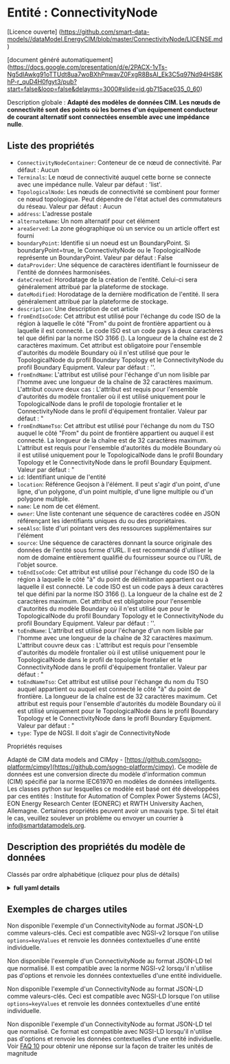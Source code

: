 Entité : ConnectivityNode  
=========================  
[Licence ouverte] (https://github.com/smart-data-models//dataModel.EnergyCIM/blob/master/ConnectivityNode/LICENSE.md)  
[document généré automatiquement] (https://docs.google.com/presentation/d/e/2PACX-1vTs-Ng5dIAwkg91oTTUdt8ua7woBXhPnwavZ0FxgR8BsAI_Ek3C5q97Nd94HS8KhP-r_quD4H0fgyt3/pub?start=false&loop=false&delayms=3000#slide=id.gb715ace035_0_60)  
Description globale : **Adapté des modèles de données CIM. Les nœuds de connectivité sont des points où les bornes d'un équipement conducteur de courant alternatif sont connectées ensemble avec une impédance nulle**.  

## Liste des propriétés  

- `ConnectivityNodeContainer`: Conteneur de ce nœud de connectivité. Par défaut : Aucun  - `Terminals`: Le nœud de connectivité auquel cette borne se connecte avec une impédance nulle. Valeur par défaut : 'list'.  - `TopologicalNode`: Les nœuds de connectivité se combinent pour former ce nœud topologique.  Peut dépendre de l'état actuel des commutateurs du réseau. Valeur par défaut : Aucun  - `address`: L'adresse postale  - `alternateName`: Un nom alternatif pour cet élément  - `areaServed`: La zone géographique où un service ou un article offert est fourni  - `boundaryPoint`: Identifie si un noeud est un BoundaryPoint. Si boundaryPoint=true, le ConnectivityNode ou le TopologicalNode représente un BoundaryPoint. Valeur par défaut : False  - `dataProvider`: Une séquence de caractères identifiant le fournisseur de l'entité de données harmonisées.  - `dateCreated`: Horodatage de la création de l'entité. Celui-ci sera généralement attribué par la plateforme de stockage.  - `dateModified`: Horodatage de la dernière modification de l'entité. Il sera généralement attribué par la plateforme de stockage.  - `description`: Une description de cet article  - `fromEndIsoCode`: Cet attribut est utilisé pour l'échange du code ISO de la région à laquelle le côté "From" du point de frontière appartient ou à laquelle il est connecté. Le code ISO est un code pays à deux caractères tel que défini par la norme ISO 3166 (). La longueur de la chaîne est de 2 caractères maximum. Cet attribut est obligatoire pour l'ensemble d'autorités du modèle Boundary où il n'est utilisé que pour le TopologicalNode du profil Boundary Topology et le ConnectivityNode du profil Boundary Equipment. Valeur par défaut : ''.  - `fromEndName`: L'attribut est utilisé pour l'échange d'un nom lisible par l'homme avec une longueur de la chaîne de 32 caractères maximum. L'attribut couvre deux cas :  L'attribut est requis pour l'ensemble d'autorités du modèle frontalier où il est utilisé uniquement pour le TopologicalNode dans le profil de topologie frontalier et le ConnectivityNode dans le profil d'équipement frontalier. Valeur par défaut : "  - `fromEndNameTso`: Cet attribut est utilisé pour l'échange du nom du TSO auquel le côté "From" du point de frontière appartient ou auquel il est connecté. La longueur de la chaîne est de 32 caractères maximum. L'attribut est requis pour l'ensemble d'autorités du modèle Boundary où il est utilisé uniquement pour le TopologicalNode dans le profil Boundary Topology et le ConnectivityNode dans le profil Boundary Equipment. Valeur par défaut : "  - `id`: Identifiant unique de l'entité  - `location`: Référence Geojson à l'élément. Il peut s'agir d'un point, d'une ligne, d'un polygone, d'un point multiple, d'une ligne multiple ou d'un polygone multiple.  - `name`: Le nom de cet élément.  - `owner`: Une liste contenant une séquence de caractères codée en JSON référençant les identifiants uniques du ou des propriétaires.  - `seeAlso`: liste d'uri pointant vers des ressources supplémentaires sur l'élément  - `source`: Une séquence de caractères donnant la source originale des données de l'entité sous forme d'URL. Il est recommandé d'utiliser le nom de domaine entièrement qualifié du fournisseur source ou l'URL de l'objet source.  - `toEndIsoCode`: Cet attribut est utilisé pour l'échange du code ISO de la région à laquelle le côté "à" du point de délimitation appartient ou à laquelle il est connecté. Le code ISO est un code pays à deux caractères tel que défini par la norme ISO 3166 (). La longueur de la chaîne est de 2 caractères maximum. Cet attribut est obligatoire pour l'ensemble d'autorités du modèle Boundary où il n'est utilisé que pour le TopologicalNode du profil Boundary Topology et le ConnectivityNode du profil Boundary Equipment. Valeur par défaut : ''.  - `toEndName`: L'attribut est utilisé pour l'échange d'un nom lisible par l'homme avec une longueur de la chaîne de 32 caractères maximum. L'attribut couvre deux cas :  L'attribut est requis pour l'ensemble d'autorités du modèle frontalier où il est utilisé uniquement pour le TopologicalNode dans le profil de topologie frontalier et le ConnectivityNode dans le profil d'équipement frontalier. Valeur par défaut : "  - `toEndNameTso`: Cet attribut est utilisé pour l'échange du nom du TSO auquel appartient ou auquel est connecté le côté "à" du point de frontière. La longueur de la chaîne est de 32 caractères maximum. Cet attribut est requis pour l'ensemble d'autorités du modèle Boundary où il est utilisé uniquement pour le TopologicalNode dans le profil Boundary Topology et le ConnectivityNode dans le profil Boundary Equipment. Valeur par défaut : "  - `type`: Type de NGSI. Il doit s'agir de ConnectivityNode    
Propriétés requises  
Adapté de CIM data models and CIMpy - [https://github.com/sogno-platform/cimpy](https://github.com/sogno-platform/cimpy). Ce modèle de données est une conversion directe du modèle d'information commun (CIM) spécifié par la norme IEC61970 en modèles de données intelligents. Les classes python sur lesquelles ce modèle est basé ont été développées par ces entités : Institute for Automation of Complex Power Systems (ACS), EON Energy Research Center (EONERC) et RWTH University Aachen, Allemagne. Certaines propriétés peuvent avoir un mauvais type. Si tel était le cas, veuillez soulever un problème ou envoyer un courrier à info@smartdatamodels.org.  
## Description des propriétés du modèle de données  
Classés par ordre alphabétique (cliquez pour plus de détails)  
<details><summary><strong>full yaml details</strong></summary>    
```yaml  
ConnectivityNode:    
  description: 'Adapted from CIM data models. Connectivity nodes are points where terminals of AC conducting equipment are connected together with zero impedance.'    
  properties:    
    ConnectivityNodeContainer:    
      description: 'Container of this connectivity node. Default: None'    
      type: number    
      x-ngsi:    
        model: https://schema.org/Number    
        type: Property    
    Terminals:    
      description: 'The connectivity node to which this terminal connects with zero impedance. Default: ''list'''    
      type: number    
      x-ngsi:    
        model: https://schema.org/Number    
        type: Property    
    TopologicalNode:    
      description: 'The connectivity nodes combine together to form this topological node.  May depend on the current state of switches in the network. Default: None'    
      type: number    
      x-ngsi:    
        model: https://schema.org/Number    
        type: Property    
    address:    
      description: 'The mailing address'    
      properties:    
        addressCountry:    
          description: 'Property. The country. For example, Spain. Model:''https://schema.org/addressCountry'''    
          type: string    
        addressLocality:    
          description: 'Property. The locality in which the street address is, and which is in the region. Model:''https://schema.org/addressLocality'''    
          type: string    
        addressRegion:    
          description: 'Property. The region in which the locality is, and which is in the country. Model:''https://schema.org/addressRegion'''    
          type: string    
        postOfficeBoxNumber:    
          description: 'Property. The post office box number for PO box addresses. For example, 03578. Model:''https://schema.org/postOfficeBoxNumber'''    
          type: string    
        postalCode:    
          description: 'Property. The postal code. For example, 24004. Model:''https://schema.org/https://schema.org/postalCode'''    
          type: string    
        streetAddress:    
          description: 'Property. The street address. Model:''https://schema.org/streetAddress'''    
          type: string    
      type: object    
      x-ngsi:    
        model: https://schema.org/address    
        type: Property    
    alternateName:    
      description: 'An alternative name for this item'    
      type: string    
      x-ngsi:    
        type: Property    
    areaServed:    
      description: 'The geographic area where a service or offered item is provided'    
      type: string    
      x-ngsi:    
        model: https://schema.org/Text    
        type: Property    
    boundaryPoint:    
      description: 'Identifies if a node is a BoundaryPoint. If boundaryPoint=true the ConnectivityNode or the TopologicalNode represents a BoundaryPoint. Default: False'    
      type: number    
      x-ngsi:    
        model: https://schema.org/Number    
        type: Property    
    dataProvider:    
      description: 'A sequence of characters identifying the provider of the harmonised data entity.'    
      type: string    
      x-ngsi:    
        type: Property    
    dateCreated:    
      description: 'Entity creation timestamp. This will usually be allocated by the storage platform.'    
      format: date-time    
      type: string    
      x-ngsi:    
        type: Property    
    dateModified:    
      description: 'Timestamp of the last modification of the entity. This will usually be allocated by the storage platform.'    
      format: date-time    
      type: string    
      x-ngsi:    
        type: Property    
    description:    
      description: 'A description of this item'    
      type: string    
      x-ngsi:    
        type: Property    
    fromEndIsoCode:    
      description: 'The attribute is used for an exchange of the ISO code of the region to which the `From` side of the Boundary point belongs to or it is connected to. The ISO code is two characters country code as defined by ISO 3166 (). The length of the string is 2 characters maximum. The attribute is a required for the Boundary Model Authority Set where this attribute is used only for the TopologicalNode in the Boundary Topology profile and ConnectivityNode in the Boundary Equipment profile. Default: '''''    
      type: number    
      x-ngsi:    
        model: https://schema.org/Number    
        type: Property    
    fromEndName:    
      description: 'The attribute is used for an exchange of a human readable name with length of the string 32 characters maximum. The attribute covers two cases:  The attribute is required for the Boundary Model Authority Set where it is used only for the TopologicalNode in the Boundary Topology profile and ConnectivityNode in the Boundary Equipment profile. Default: '''''    
      type: number    
      x-ngsi:    
        model: https://schema.org/Number    
        type: Property    
    fromEndNameTso:    
      description: 'The attribute is used for an exchange of the name of the TSO to which the `From` side of the Boundary point belongs to or it is connected to. The length of the string is 32 characters maximum. The attribute is required for the Boundary Model Authority Set where it is used only for the TopologicalNode in the Boundary Topology profile and ConnectivityNode in the Boundary Equipment profile. Default: '''''    
      type: number    
      x-ngsi:    
        model: https://schema.org/Number    
        type: Property    
    id:    
      anyOf: &connectivitynode_-_properties_-_owner_-_items_-_anyof    
        - description: 'Property. Identifier format of any NGSI entity'    
          maxLength: 256    
          minLength: 1    
          pattern: ^[\w\-\.\{\}\$\+\*\[\]`|~^@!,:\\]+$    
          type: string    
        - description: 'Property. Identifier format of any NGSI entity'    
          format: uri    
          type: string    
      description: 'Unique identifier of the entity'    
      x-ngsi:    
        type: Property    
    location:    
      description: 'Geojson reference to the item. It can be Point, LineString, Polygon, MultiPoint, MultiLineString or MultiPolygon'    
      oneOf:    
        - description: 'Geoproperty. Geojson reference to the item. Point'    
          properties:    
            bbox:    
              items:    
                type: number    
              minItems: 4    
              type: array    
            coordinates:    
              items:    
                type: number    
              minItems: 2    
              type: array    
            type:    
              enum:    
                - Point    
              type: string    
          required:    
            - type    
            - coordinates    
          title: 'GeoJSON Point'    
          type: object    
        - description: 'Geoproperty. Geojson reference to the item. LineString'    
          properties:    
            bbox:    
              items:    
                type: number    
              minItems: 4    
              type: array    
            coordinates:    
              items:    
                items:    
                  type: number    
                minItems: 2    
                type: array    
              minItems: 2    
              type: array    
            type:    
              enum:    
                - LineString    
              type: string    
          required:    
            - type    
            - coordinates    
          title: 'GeoJSON LineString'    
          type: object    
        - description: 'Geoproperty. Geojson reference to the item. Polygon'    
          properties:    
            bbox:    
              items:    
                type: number    
              minItems: 4    
              type: array    
            coordinates:    
              items:    
                items:    
                  items:    
                    type: number    
                  minItems: 2    
                  type: array    
                minItems: 4    
                type: array    
              type: array    
            type:    
              enum:    
                - Polygon    
              type: string    
          required:    
            - type    
            - coordinates    
          title: 'GeoJSON Polygon'    
          type: object    
        - description: 'Geoproperty. Geojson reference to the item. MultiPoint'    
          properties:    
            bbox:    
              items:    
                type: number    
              minItems: 4    
              type: array    
            coordinates:    
              items:    
                items:    
                  type: number    
                minItems: 2    
                type: array    
              type: array    
            type:    
              enum:    
                - MultiPoint    
              type: string    
          required:    
            - type    
            - coordinates    
          title: 'GeoJSON MultiPoint'    
          type: object    
        - description: 'Geoproperty. Geojson reference to the item. MultiLineString'    
          properties:    
            bbox:    
              items:    
                type: number    
              minItems: 4    
              type: array    
            coordinates:    
              items:    
                items:    
                  items:    
                    type: number    
                  minItems: 2    
                  type: array    
                minItems: 2    
                type: array    
              type: array    
            type:    
              enum:    
                - MultiLineString    
              type: string    
          required:    
            - type    
            - coordinates    
          title: 'GeoJSON MultiLineString'    
          type: object    
        - description: 'Geoproperty. Geojson reference to the item. MultiLineString'    
          properties:    
            bbox:    
              items:    
                type: number    
              minItems: 4    
              type: array    
            coordinates:    
              items:    
                items:    
                  items:    
                    items:    
                      type: number    
                    minItems: 2    
                    type: array    
                  minItems: 4    
                  type: array    
                type: array    
              type: array    
            type:    
              enum:    
                - MultiPolygon    
              type: string    
          required:    
            - type    
            - coordinates    
          title: 'GeoJSON MultiPolygon'    
          type: object    
      x-ngsi:    
        type: Geoproperty    
    name:    
      description: 'The name of this item.'    
      type: string    
      x-ngsi:    
        type: Property    
    owner:    
      description: 'A List containing a JSON encoded sequence of characters referencing the unique Ids of the owner(s)'    
      items:    
        anyOf: *connectivitynode_-_properties_-_owner_-_items_-_anyof    
        description: 'Property. Unique identifier of the entity'    
      type: array    
      x-ngsi:    
        type: Property    
    seeAlso:    
      description: 'list of uri pointing to additional resources about the item'    
      oneOf:    
        - items:    
            format: uri    
            type: string    
          minItems: 1    
          type: array    
        - format: uri    
          type: string    
      x-ngsi:    
        type: Property    
    source:    
      description: 'A sequence of characters giving the original source of the entity data as a URL. Recommended to be the fully qualified domain name of the source provider, or the URL to the source object.'    
      type: string    
      x-ngsi:    
        type: Property    
    toEndIsoCode:    
      description: 'The attribute is used for an exchange of the ISO code of the region to which the `To` side of the Boundary point belongs to or it is connected to. The ISO code is two characters country code as defined by ISO 3166 (). The length of the string is 2 characters maximum. The attribute is a required for the Boundary Model Authority Set where this attribute is used only for the TopologicalNode in the Boundary Topology profile and ConnectivityNode in the Boundary Equipment profile. Default: '''''    
      type: number    
      x-ngsi:    
        model: https://schema.org/Number    
        type: Property    
    toEndName:    
      description: 'The attribute is used for an exchange of a human readable name with length of the string 32 characters maximum. The attribute covers two cases:  The attribute is required for the Boundary Model Authority Set where it is used only for the TopologicalNode in the Boundary Topology profile and ConnectivityNode in the Boundary Equipment profile. Default: '''''    
      type: number    
      x-ngsi:    
        model: https://schema.org/Number    
        type: Property    
    toEndNameTso:    
      description: 'The attribute is used for an exchange of the name of the TSO to which the `To` side of the Boundary point belongs to or it is connected to. The length of the string is 32 characters maximum. The attribute is required for the Boundary Model Authority Set where it is used only for the TopologicalNode in the Boundary Topology profile and ConnectivityNode in the Boundary Equipment profile. Default: '''''    
      type: number    
      x-ngsi:    
        model: https://schema.org/Number    
        type: Property    
    type:    
      description: 'NGSI type. It has to be ConnectivityNode'    
      enum:    
        - ConnectivityNode    
      type: string    
      x-ngsi:    
        type: Property    
  required: []    
  type: object    
```  
</details>    
## Exemples de charges utiles  
Non disponible l'exemple d'un ConnectivityNode au format JSON-LD comme valeurs-clés. Ceci est compatible avec NGSI-v2 lorsque l'on utilise `options=keyValues` et renvoie les données contextuelles d'une entité individuelle.  
Non disponible l'exemple d'un ConnectivityNode au format JSON-LD tel que normalisé. Il est compatible avec la norme NGSI-v2 lorsqu'il n'utilise pas d'options et renvoie les données contextuelles d'une entité individuelle.  
Non disponible l'exemple d'un ConnectivityNode au format JSON-LD comme valeurs-clés. Ceci est compatible avec NGSI-LD lorsque l'on utilise `options=keyValues` et renvoie les données contextuelles d'une entité individuelle.  
Non disponible l'exemple d'un ConnectivityNode au format JSON-LD tel que normalisé. Ce format est compatible avec NGSI-LD lorsqu'il n'utilise pas d'options et renvoie les données contextuelles d'une entité individuelle.  
Voir [FAQ 10](https://smartdatamodels.org/index.php/faqs/) pour obtenir une réponse sur la façon de traiter les unités de magnitude